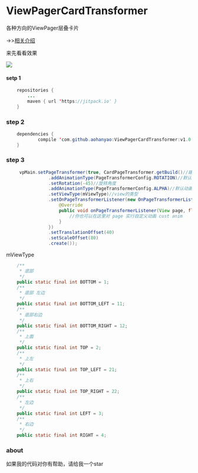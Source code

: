 # ViewPagerCardTransformer
各种方向的ViewPager层叠卡片

->>[相关介绍](http://www.jianshu.com/p/1cb7cd31fa65)

来先看看效果

![](http://obh9jd33g.bkt.clouddn.com/%E5%B1%82%E5%8F%A0%E5%8D%A1%E7%89%878.gif)



#### setp 1

```java
	repositories {
		...
		maven { url 'https://jitpack.io' }
	}
```	
	
### step 2

```java
	dependencies {
	        compile 'com.github.aohanyao:ViewPagerCardTransformer:v1.0'
	}
```	
### step 3

```java
	 vpMain.setPageTransformer(true, CardPageTransformer.getBuild()//建造者模式
                .addAnimationType(PageTransformerConfig.ROTATION)//默认动画 default animation rotation  旋转  当然 也可以一次性添加两个  后续会增加更多动画
                .setRotation(-45)//旋转角度
                .addAnimationType(PageTransformerConfig.ALPHA)//默认动画 透明度 暂时还有问题
                .setViewType(mViewType)//view的类型
                .setOnPageTransformerListener(new OnPageTransformerListener() {
                    @Override
                    public void onPageTransformerListener(View page, float position) {
                        //你也可以在这里对 page 实行自定义动画 cust anim
                    }
                })
                .setTranslationOffset(40)
                .setScaleOffset(80)
                .create());

```	


mViewType

```java
    /**
     * 底部
     */
    public static final int BOTTOM = 1;
    /**
     * 底部 左边
     */
    public static final int BOTTOM_LEFT = 11;
    /**
     * 底部右边
     */
    public static final int BOTTOM_RIGHT = 12;
    /**
     * 上面
     */
    public static final int TOP = 2;
    /**
     * 上左
     */
    public static final int TOP_LEFT = 21;
    /**
     * 上右
     */
    public static final int TOP_RIGHT = 22;
    /**
     * 左边
     */
    public static final int LEFT = 3;
    /**
     * 右边
     */
    public static final int RIGHT = 4;

```	

### about
如果我的代码对你有帮助，请给我一个star
